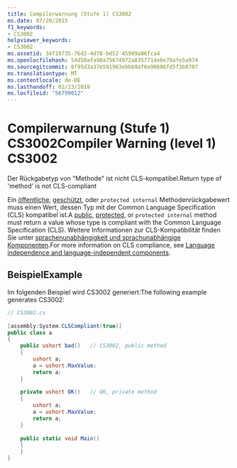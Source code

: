 ```yaml
---
title: Compilerwarnung (Stufe 1) CS3002
ms.date: 07/20/2015
f1_keywords:
- CS3002
helpviewer_keywords:
- CS3002
ms.assetid: 34f19735-76d2-4d78-bd52-45989a86fca4
ms.openlocfilehash: 54d58afa98a75674972a8357714e6e70afe5a974
ms.sourcegitcommit: 8f95d3a37e591963ebbb9af6e90686fd5f3b8707
ms.translationtype: MT
ms.contentlocale: de-DE
ms.lasthandoff: 02/23/2019
ms.locfileid: "56799012"
---
```

# <a name="compiler-warning-level-1-cs3002"></a><span data-ttu-id="be868-102">Compilerwarnung (Stufe 1) CS3002</span><span class="sxs-lookup"><span data-stu-id="be868-102">Compiler Warning (level 1) CS3002</span></span>
<span data-ttu-id="be868-103">Der Rückgabetyp von "Methode" ist nicht CLS-kompatibel.</span><span class="sxs-lookup"><span data-stu-id="be868-103">Return type of 'method' is not CLS-compliant</span></span>  
  
 <span data-ttu-id="be868-104">Ein [öffentliche](../../csharp/language-reference/keywords/public.md), [geschützt](../../csharp/language-reference/keywords/protected.md), oder `protected internal` Methodenrückgabewert muss einen Wert, dessen Typ mit der Common Language Specification (CLS) kompatibel ist.</span><span class="sxs-lookup"><span data-stu-id="be868-104">A [public](../../csharp/language-reference/keywords/public.md), [protected](../../csharp/language-reference/keywords/protected.md), or `protected internal` method must return a value whose type is compliant with the Common Language Specification (CLS).</span></span> <span data-ttu-id="be868-105">Weitere Informationen zur CLS-Kompatibilität finden Sie unter [sprachenunabhängigkeit und sprachunabhängige Komponenten](../../standard/language-independence.md).</span><span class="sxs-lookup"><span data-stu-id="be868-105">For more information on CLS compliance, see [Language independence and language-independent components](../../standard/language-independence.md).</span></span>
  
## <a name="example"></a><span data-ttu-id="be868-106">Beispiel</span><span class="sxs-lookup"><span data-stu-id="be868-106">Example</span></span>  
 <span data-ttu-id="be868-107">Im folgenden Beispiel wird CS3002 generiert:</span><span class="sxs-lookup"><span data-stu-id="be868-107">The following example generates CS3002:</span></span>  
  
```csharp  
// CS3002.cs  
  
[assembly:System.CLSCompliant(true)]  
public class a  
{  
    public ushort bad()   // CS3002, public method  
    {  
        ushort a;  
        a = ushort.MaxValue;  
        return a;  
    }  
  
    private ushort OK()   // OK, private method  
    {  
        ushort a;  
        a = ushort.MaxValue;  
        return a;  
    }  
  
    public static void Main()  
    {  
    }  
}  
```
